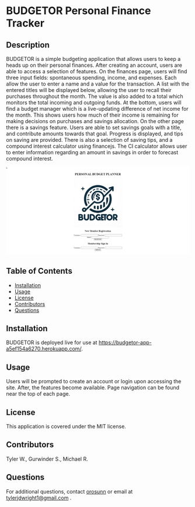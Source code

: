 # BUDGETOR Personal Finance Tracker

## Description
BUDGETOR is a simple budgeting application that allows users to keep a heads up on their personal finances. After creating an account, users are able to access a selection of features. On the finances page, users will find three input fields: spontaneous spending, income, and expenses. Each allow the user to enter a name and a value for the transaction. A list with the entered titles will be displayed below, allowing the user to recall their purchases throughout the month. The value is also added to a total which monitors the total incoming and outgoing funds. At the bottom, users will find a budget manager which is a live-updating difference of net income for the month. This shows users how much of their income is remaining for making decisions on purchases and savings allocation. On the other page there is a savings feature. Users are able to set savings goals with a title, and contribute amounts towards that goal. Progress is displayed, and tips on saving are provided. There is also a selection of saving tips, and a compound interest calculator using financejs. The CI calculator allows user to enter information regarding an amount in savings in order to forecast compound interest. 

![application image](./public/Images/BUDGETORSS.png)
      
## Table of Contents
- [Installation](#installation)
- [Usage](#usage)
- [License](#license)
- [Contributors](#contributors)
- [Questions](#questions)
      
## Installation
BUDGETOR is deployed live for use at https://budgetor-app-a5ef154a6270.herokuapp.com/.
      
## Usage
Users will be prompted to create an account or login upon accessing the site. After, the features become available. Page navigation can be found near the top of each page.
      
## License
This application is covered under the MIT license.
      
## Contributors
Tyler W., Gurwinder S., Michael R.
      
## Questions
For additional questions, contact [orosunn](https://github.com/orosunn) or email at tylerjdwright1@gmail.com .
